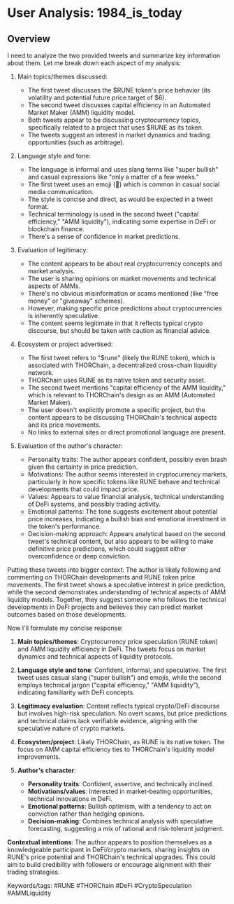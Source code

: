 # User Analysis: 1984_is_today

## Overview

<think>
I need to analyze the two provided tweets and summarize key information about them. Let me break down each aspect of my analysis:

1. Main topics/themes discussed:
   - The first tweet discusses the $RUNE token's price behavior (its volatility and potential future price target of $6).
   - The second tweet discusses capital efficiency in an Automated Market Maker (AMM) liquidity model.
   - Both tweets appear to be discussing cryptocurrency topics, specifically related to a project that uses $RUNE as its token.
   - The tweets suggest an interest in market dynamics and trading opportunities (such as arbitrage).

2. Language style and tone:
   - The language is informal and uses slang terms like "super bullish" and casual expressions like "only a matter of a few weeks."
   - The first tweet uses an emoji (🧲) which is common in casual social media communication.
   - The style is concise and direct, as would be expected in a tweet format.
   - Technical terminology is used in the second tweet ("capital efficiency," "AMM liquidity"), indicating some expertise in DeFi or blockchain finance.
   - There's a sense of confidence in market predictions.

3. Evaluation of legitimacy:
   - The content appears to be about real cryptocurrency concepts and market analysis.
   - The user is sharing opinions on market movements and technical aspects of AMMs.
   - There's no obvious misinformation or scams mentioned (like "free money" or "giveaway" schemes).
   - However, making specific price predictions about cryptocurrencies is inherently speculative.
   - The content seems legitimate in that it reflects typical crypto discourse, but should be taken with caution as financial advice.

4. Ecosystem or project advertised:
   - The first tweet refers to "$rune" (likely the RUNE token), which is associated with THORChain, a decentralized cross-chain liquidity network.
   - THORChain uses RUNE as its native token and security asset.
   - The second tweet mentions "capital efficiency of the AMM liquidity," which is relevant to THORChain's design as an AMM (Automated Market Maker).
   - The user doesn't explicitly promote a specific project, but the content appears to be discussing THORChain's technical aspects and its price movements.
   - No links to external sites or direct promotional language are present.

5. Evaluation of the author's character:
   - Personality traits: The author appears confident, possibly even brash given the certainty in price prediction.
   - Motivations: The author seems interested in cryptocurrency markets, particularly in how specific tokens like RUNE behave and technical developments that could impact price.
   - Values: Appears to value financial analysis, technical understanding of DeFi systems, and possibly trading activity.
   - Emotional patterns: The tone suggests excitement about potential price increases, indicating a bullish bias and emotional investment in the token's performance.
   - Decision-making approach: Appears analytical based on the second tweet's technical content, but also appears to be willing to make definitive price predictions, which could suggest either overconfidence or deep conviction.

Putting these tweets into bigger context:
The author is likely following and commenting on THORChain developments and RUNE token price movements. The first tweet shows a speculative interest in price prediction, while the second demonstrates understanding of technical aspects of AMM liquidity models. Together, they suggest someone who follows the technical developments in DeFi projects and believes they can predict market outcomes based on those developments.

Now I'll formulate my concise response:
</think>

1. **Main topics/themes**: Cryptocurrency price speculation (RUNE token) and AMM liquidity efficiency in DeFi. The tweets focus on market dynamics and technical aspects of liquidity protocols.

2. **Language style and tone**: Confident, informal, and speculative. The first tweet uses casual slang ("super bullish") and emojis, while the second employs technical jargon ("capital efficiency," "AMM liquidity"), indicating familiarity with DeFi concepts.

3. **Legitimacy evaluation**: Content reflects typical crypto/DeFi discourse but involves high-risk speculation. No overt scams, but price predictions and technical claims lack verifiable evidence, aligning with the speculative nature of crypto markets.

4. **Ecosystem/project**: Likely THORChain, as RUNE is its native token. The focus on AMM capital efficiency ties to THORChain's liquidity model improvements.

5. **Author's character**:
   - **Personality traits**: Confident, assertive, and technically inclined. 
   - **Motivations/values**: Interested in market-beating opportunities, technical innovations in DeFi.
   - **Emotional patterns**: Bullish optimism, with a tendency to act on conviction rather than hedging opinions.
   - **Decision-making**: Combines technical analysis with speculative forecasting, suggesting a mix of rational and risk-tolerant judgment.

**Contextual intentions**: The author appears to position themselves as a knowledgeable participant in DeFi/crypto markets, sharing insights on RUNE's price potential and THORChain's technical upgrades. This could aim to build credibility with followers or encourage alignment with their trading strategies.

Keywords/tags: #RUNE #THORChain #DeFi #CryptoSpeculation #AMMLiquidity